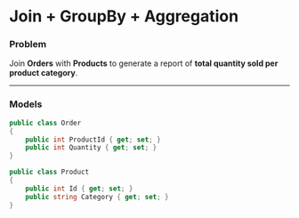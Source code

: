 # Join + GroupBy + Aggregation

###  Problem

Join **Orders** with **Products** to generate a report of **total quantity sold per product category**.

---

###  Models

```csharp
public class Order
{
    public int ProductId { get; set; }
    public int Quantity { get; set; }
}

public class Product
{
    public int Id { get; set; }
    public string Category { get; set; }
}
```
